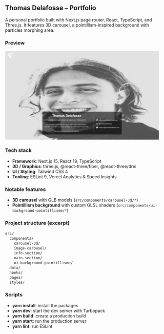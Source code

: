 ## Thomas Delafosse – Portfolio

A personal portfolio built with Next.js page router, React, TypeScript, and Three.js. It features 3D carousel, a pointillism-inspired background with particles morphing area.

### Preview

![Portfolio preview](public/images/readme-preview.png)

### Tech stack

- **Framework**: Next.js 15, React 19, TypeScript
- **3D / Graphics**: three.js, @react-three/fiber, @react-three/drei
- **UI / Styling**: Tailwind CSS 4
- **Tooling**: ESLint 9, Vercel Analytics & Speed Insights

### Notable features

- **3D carousel** with GLB models (`src/components/carousel-3d/*`)
- **Pointillism background** with custom GLSL shaders (`src/components/ui-background-pointillisme/*`)

### Project structure (excerpt)

```text
src/
  components/
    carousel-3d/
    image-carousel/
    info-section/
    main-section/
    ui-background-pointillisme/
  data/
  hooks/
  pages/
  styles/
```

### Scripts

- **yarn install**: install the packages
- **yarn dev**: start the dev server with Turbopack
- **yarn build**: create a production build
- **yarn start**: run the production server
- **yarn lint**: run ESLint
